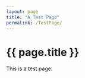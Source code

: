 ```yaml
---
layout: page
title: "A Test Page"
permalink: /TestPage/
---
```


<h1>{{ page.title }}</h1>

<p>This is a test page.</p>
